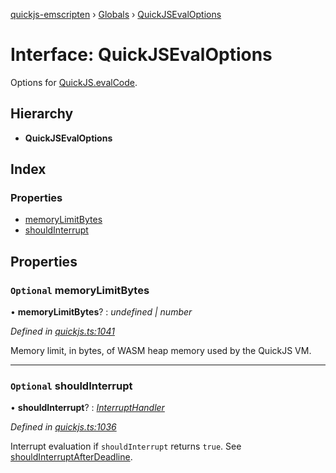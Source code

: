 [quickjs-emscripten](../README.md) › [Globals](../globals.md) › [QuickJSEvalOptions](quickjsevaloptions.md)

# Interface: QuickJSEvalOptions

Options for [QuickJS.evalCode](../classes/quickjs.md#evalcode).

## Hierarchy

* **QuickJSEvalOptions**

## Index

### Properties

* [memoryLimitBytes](quickjsevaloptions.md#optional-memorylimitbytes)
* [shouldInterrupt](quickjsevaloptions.md#optional-shouldinterrupt)

## Properties

### `Optional` memoryLimitBytes

• **memoryLimitBytes**? : *undefined | number*

*Defined in [quickjs.ts:1041](https://github.com/justjake/quickjs-emscripten/blob/master/ts/quickjs.ts#L1041)*

Memory limit, in bytes, of WASM heap memory used by the QuickJS VM.

___

### `Optional` shouldInterrupt

• **shouldInterrupt**? : *[InterruptHandler](../globals.md#interrupthandler)*

*Defined in [quickjs.ts:1036](https://github.com/justjake/quickjs-emscripten/blob/master/ts/quickjs.ts#L1036)*

Interrupt evaluation if `shouldInterrupt` returns `true`.
See [shouldInterruptAfterDeadline](../globals.md#shouldinterruptafterdeadline).
